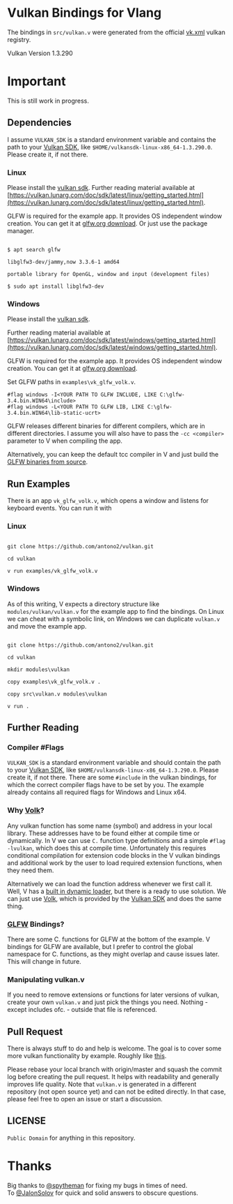 

# Vulkan Bindings for Vlang
The bindings in `src/vulkan.v` were generated from the official [vk.xml](https://github.com/KhronosGroup/Vulkan-Docs/blob/main/xml/vk.xml) vulkan registry.

Vulkan Version 1.3.290

# Important
This is still work in progress.

## Dependencies
I assume `VULKAN_SDK` is a standard environment variable and contains the path to your [Vulkan SDK](https://vulkan.lunarg.com/doc/sdk/latest/), like `$HOME/vulkansdk-linux-x86_64-1.3.290.0`. Please create it, if not there.

### Linux
Please install the [vulkan sdk](https://vulkan.lunarg.com/sdk/home).
Further reading material available at [https://vulkan.lunarg.com/doc/sdk/latest/linux/getting_started.html](https://vulkan.lunarg.com/doc/sdk/latest/linux/getting_started.html).

GLFW is required for the example app. It provides OS independent window creation.
You can get it at [glfw.org download](https://www.glfw.org/download.html).
Or just use the package manager.
```

$ apt search glfw

libglfw3-dev/jammy,now 3.3.6-1 amd64

portable library for OpenGL, window and input (development files)

$ sudo apt install libglfw3-dev

```
### Windows
Please install the [vulkan sdk](https://vulkan.lunarg.com/sdk/home).

Further reading material available at [https://vulkan.lunarg.com/doc/sdk/latest/windows/getting_started.html](https://vulkan.lunarg.com/doc/sdk/latest/windows/getting_started.html).

GLFW is required for the example app. It provides OS independent window creation.
You can get it at [glfw.org download](https://www.glfw.org/download.html).

Set GLFW paths in `examples\vk_glfw_volk.v`.
```
#flag windows -I<YOUR PATH TO GLFW INCLUDE, LIKE C:\glfw-3.4.bin.WIN64\include>
#flag windows -L<YOUR PATH TO GLFW LIB, LIKE C:\glfw-3.4.bin.WIN64\lib-static-ucrt>
```
GLFW releases different binaries for different compilers, which are in different directories.
I assume you will also have to pass the `-cc <compiler>` parameter to V when compiling the app.

Alternatively, you can keep the default tcc compiler in V and just build the [GLFW binaries from source](https://www.glfw.org/docs/latest/build_guide.html).

## Run Examples
There is an app `vk_glfw_volk.v`, which opens a window and listens for keyboard events. You can run it with
### Linux
```

git clone https://github.com/antono2/vulkan.git

cd vulkan

v run examples/vk_glfw_volk.v

```
### Windows
As of this writing, V expects a directory structure like `modules/vulkan/vulkan.v` for the example app to find the bindings. On Linux we can cheat with a symbolic link, on Windows we can duplicate `vulkan.v` and move the example app.
```

git clone https://github.com/antono2/vulkan.git

cd vulkan

mkdir modules\vulkan

copy examples\vk_glfw_volk.v .

copy src\vulkan.v modules\vulkan

v run .

```
## Further Reading
### Compiler #Flags
`VULKAN_SDK` is a standard environment variable and should contain the path to your [Vulkan SDK](https://vulkan.lunarg.com/doc/sdk/latest/), like `$HOME/vulkansdk-linux-x86_64-1.3.290.0`. Please create it, if not there.
There are some `#include` in the vulkan bindings, for which the correct compiler flags have to be set by you.
The example already contains all required flags for Windows and Linux x64.

### Why [Volk](https://github.com/zeux/volk)?
Any vulkan function has some name (symbol) and address in your local library. These addresses have to be found either at compile time or dynamically.
In V we can use `C.` function type definitions and a simple `#flag -lvulkan`, which does this at compile time.
Unfortunately this requires conditional compilation for extension code blocks in the V vulkan bindings and additional work by the user to load required extension functions, when they need them.

Alternatively we can load the function address whenever we first call it. Well, V has a [built in dynamic loader](https://modules.vlang.io/dl.loader.html), but there is a ready to use solution. We can just use [Volk](https://github.com/zeux/volk), which is provided by the [Vulkan SDK](https://vulkan.lunarg.com/doc/sdk/latest/) and does the same thing.

### [GLFW](https://www.glfw.org/download.html) Bindings?
There are some C. functions for GLFW at the bottom of the example. V bindings for GLFW are available, but I prefer to control the global namespace for C. functions, as they might overlap and cause issues later. This will change in future.
### Manipulating vulkan.v
If you need to remove extensions or functions for later versions of vulkan, create your own `vulkan.v` and just pick the things you need. Nothing - except includes ofc. - outside that file is referenced.

## Pull Request
There is always stuff to do and help is welcome. The goal is to cover some more vulkan functionality by example. Roughly like [this](https://github.com/SaschaWillems/Vulkan).

Please rebase your local branch with origin/master and squash the commit log before creating the pull request.
It helps with readability and generally improves life quality.
Note that `vulkan.v` is generated in a different repository (not open source yet) and can not be edited directly.
In that case, please feel free to open an issue or start a discussion.

## LICENSE

`Public Domain` for anything in this repository.


# Thanks
Big thanks to [@spytheman](https://github.com/spytheman) for fixing my bugs in times of need.</br>
To [@JalonSolov](https://github.com/JalonSolov) for quick and solid answers to obscure questions.

